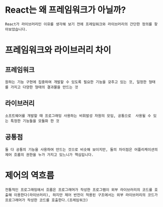 # React는 왜 프레임워크가 아닐까?

    React가 라이브러리인 이유를 생각해 보기 전에 프레임워크와 라이브러리의 간단한 정의를 찾아보았습니다.

# 프레임워크와 라이브러리 차이

## 프레임워크

    원하는 기능 구현에 집중하여 개발할 수 있도록 필요한 기능을 갖추고 있는 것, 일정한 형태를 가지고 다양한 형태의 결과물을 만드는 것

## 라이브러리

    소프트웨어를 개발할 때 프로그래밍 사용하는 비휘발성 자원의 모임, 공통으로  사용될 수 있는 특정한 기능들을 모듈화 한 것

## 공통점

    둘 다 공통의 기능을 사용하여 만드는 것으로 비슷해 보이지만, 둘의 차이점은 어플리케이션의 제어 흐름의 권한을 누가 가지고 있느니가 핵심입니다.

# 제어의 역흐름

    전통적인 프로그래밍에서 흐름은 프로그래머가 작성한 프로그램이 외부 라이브러리의 코드를 호출해 이용한다(라이브러리), 하지만 제어 반전이 적용된 구조에서는 외부 라이브러리의 코드가 프로그래머가 작성한 코드를 호출한다.(프레임워크)
